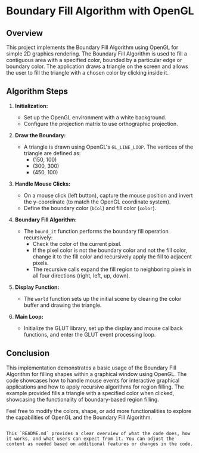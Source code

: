 
# Boundary Fill Algorithm with OpenGL

## Overview

This project implements the Boundary Fill Algorithm using OpenGL for simple 2D graphics rendering. The Boundary Fill Algorithm is used to fill a contiguous area with a specified color, bounded by a particular edge or boundary color. The application draws a triangle on the screen and allows the user to fill the triangle with a chosen color by clicking inside it.

## Algorithm Steps

1. **Initialization:**
   - Set up the OpenGL environment with a white background.
   - Configure the projection matrix to use orthographic projection.

2. **Draw the Boundary:**
   - A triangle is drawn using OpenGL's `GL_LINE_LOOP`. The vertices of the triangle are defined as:
     - (150, 100)
     - (300, 300)
     - (450, 100)

3. **Handle Mouse Clicks:**
   - On a mouse click (left button), capture the mouse position and invert the y-coordinate (to match the OpenGL coordinate system).
   - Define the boundary color (`bCol`) and fill color (`color`).

4. **Boundary Fill Algorithm:**
   - The `bound_it` function performs the boundary fill operation recursively:
     - Check the color of the current pixel.
     - If the pixel color is not the boundary color and not the fill color, change it to the fill color and recursively apply the fill to adjacent pixels.
     - The recursive calls expand the fill region to neighboring pixels in all four directions (right, left, up, down).

5. **Display Function:**
   - The `world` function sets up the initial scene by clearing the color buffer and drawing the triangle.

6. **Main Loop:**
   - Initialize the GLUT library, set up the display and mouse callback functions, and enter the GLUT event processing loop.

## Conclusion

This implementation demonstrates a basic usage of the Boundary Fill Algorithm for filling shapes within a graphical window using OpenGL. The code showcases how to handle mouse events for interactive graphical applications and how to apply recursive algorithms for region filling. The example provided fills a triangle with a specified color when clicked, showcasing the functionality of boundary-based region filling.

Feel free to modify the colors, shape, or add more functionalities to explore the capabilities of OpenGL and the Boundary Fill Algorithm.
```

This `README.md` provides a clear overview of what the code does, how it works, and what users can expect from it. You can adjust the content as needed based on additional features or changes in the code.
